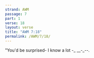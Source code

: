 ```yaml
---
strand: AWM
passage: 7
part: 1
verse: 18
layout: verse
title: "AWM 7:18"
permalink: /AWM/7/18/
---
```

"You'd be surprised- I know a lot -_ __-_--.
